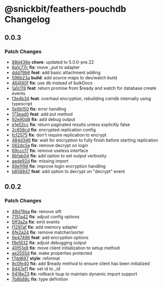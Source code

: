 # @snickbit/feathers-pouchdb Changelog

## 0.0.3

### Patch Changes

- [88d436e](https://github.com/snickbit/feathers/commit/88d436e) **chore**:  updated to 5.0.0-pre.22
- [8a1c77c](https://github.com/snickbit/feathers/commit/8a1c77c) **fix**:  move _put to adapter
- [ddd79b6](https://github.com/snickbit/feathers/commit/ddd79b6) **feat**:  add basic attachment adding
- [596b23a](https://github.com/snickbit/feathers/commit/596b23a) **build**:  add source maps to dev/watch build
- [464f40f](https://github.com/snickbit/feathers/commit/464f40f) **fix**:  use db instead of bulkDocs
- [1a1c119](https://github.com/snickbit/feathers/commit/1a1c119) **feat**:  return promise from $ready and watch for database create events
- [f3e4b34](https://github.com/snickbit/feathers/commit/f3e4b34) **feat**:  overhaul encryption, rebuilding comdb internally using typescript
- [5e5b150](https://github.com/snickbit/feathers/commit/5e5b150) **fix**:  error handling
- [173ead0](https://github.com/snickbit/feathers/commit/173ead0) **feat**:  add put method
- [92e90d8](https://github.com/snickbit/feathers/commit/92e90d8) **fix**:  add debug output
- [e1e02cc](https://github.com/snickbit/feathers/commit/e1e02cc) **fix**:  return paginated results unless explicitly false
- [2c658cd](https://github.com/snickbit/feathers/commit/2c658cd) **fix**:  encrypted replication config
- [fcf2575](https://github.com/snickbit/feathers/commit/fcf2575) **fix**:  don't require replication to encrypt
- [484d346](https://github.com/snickbit/feathers/commit/484d346) **fix**:  wait for encryption to fully finish before starting replication
- [062dc5e](https://github.com/snickbit/feathers/commit/062dc5e) **fix**:  remove decrypt on login
- [69ccc17](https://github.com/snickbit/feathers/commit/69ccc17) **fix**:  remove useless interface
- [8bfab04](https://github.com/snickbit/feathers/commit/8bfab04) **fix**:  add option to set output verbosity
- [aede92d](https://github.com/snickbit/feathers/commit/aede92d) **fix**:  missing import
- [89e1f98](https://github.com/snickbit/feathers/commit/89e1f98) **fix**:  improve login encryption handling
- [b858847](https://github.com/snickbit/feathers/commit/b858847) **feat**:  add option to decrypt on "decrypt" event

## 0.0.2

### Patch Changes

- [49d78ea](https://github.com/snickbit/feathers/commit/49d78ea) **fix**:  remove sift
- [7151a42](https://github.com/snickbit/feathers/commit/7151a42) **fix**:  adjust config options
- [5ff3a2a](https://github.com/snickbit/feathers/commit/5ff3a2a) **fix**:  emit events
- [f1297af](https://github.com/snickbit/feathers/commit/f1297af) **fix**:  add memory adapter
- [6fe2a24](https://github.com/snickbit/feathers/commit/6fe2a24) **fix**:  remove matcher/sorter
- [9e47496](https://github.com/snickbit/feathers/commit/9e47496) **feat**:  add encryption options
- [f9e1832](https://github.com/snickbit/feathers/commit/f9e1832) **fix**:  adjust debugging output
- [40f51e8](https://github.com/snickbit/feathers/commit/40f51e8) **fix**:  move client initialization to setup method
- [ae2555d](https://github.com/snickbit/feathers/commit/ae2555d) **fix**:  make properties protected
- [f7dd667](https://github.com/snickbit/feathers/commit/f7dd667) **style**:  reformat
- [8c0fe40](https://github.com/snickbit/feathers/commit/8c0fe40) **fix**:  add $ready method to ensure client has been initialized
- [8447ef1](https://github.com/snickbit/feathers/commit/8447ef1) **fix**:  set id to _id
- [9418e23](https://github.com/snickbit/feathers/commit/9418e23) **fix**:  rollback tsup to maintain dynamic import support
- [7b8b88c](https://github.com/snickbit/feathers/commit/7b8b88c) **fix**:  type definition

